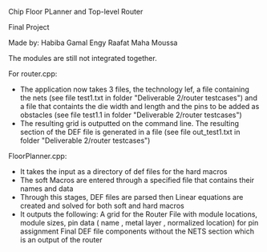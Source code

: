 Chip Floor PLanner and Top-level Router

Final Project

Made by: Habiba Gamal
Engy Raafat
Maha Moussa

The modules are still not integrated together. 

For router.cpp: 

- The application now takes 3 files, the technology lef, a file containing the nets (see file test1.txt in folder "Deliverable 2/router testcases") and a file that containts the die width and length and the pins to be added as obstacles (see file test1.1 in folder "Deliverable 2/router testcases")
- The resulting grid is outputted on the command line. The resulting section of the DEF file is generated in a file (see file out_test1.txt in folder "Deliverable 2/router testcases")
  
FloorPlanner.cpp:
 -  It takes the input as a directory of def files for the hard macros
 -  The soft Macros are entered through a specified file that contains their names and data
 -  Through this stages, DEF files are parsed then Linear equations are created and solved for both soft and hard macros 
 - It outputs the following:
        A grid for the Router
        File with module locations, module sizes, pin data ( name , metal layer , normalized location) for pin assignment
        Final DEF file components without the NETS section which is an output of the router 
